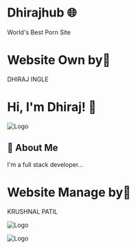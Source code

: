 
# Dhirajhub 🌐
World's Best Porn Site


# Website Own by👑
DHIRAJ INGLE

# Hi, I'm Dhiraj! 👋


![Logo](https://dhirajhub.cf/images/logo1.jpeg)





## 🚀 About Me
I'm a full stack developer...

# Website Manage by💼
KRUSHNAL PATIL


![Logo](https://Krushnal09.cf/IMG/preview(2).png)


![Logo](https://instagram.com/krushnal_09)
